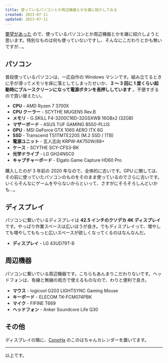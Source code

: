 ```yaml
---
title: 使っているパソコンとか周辺機器とかを雑に紹介してみる
created: 2023-07-11
updated: 2023-07-11
---
```


[要望があった](https://github.com/Hiratake/hiratake-web/issues/430) ので、使っているパソコンとか周辺機器とかを雑に紹介しようと思います。特別なものは何も使っていないですし、そんなにこだわりとかも無いですが…。

## パソコン

普段使っているパソコンは、一応自作の Windows マシンです。組み立てるときに手が滑ってメモリを床に落としてしまったせいか、 **2 ～ 3 回に 1 度くらい起動時にブルースクリーンになって電源ボタンを長押ししています** 。不便すぎるので買い替えたい。

- **CPU** - AMD Ryzen 7 3700X
- **CPU クーラー** - SCYTHE MUGEN5 Rev.B
- **メモリ** - G.SKILL F4-3200C16D-32GSXWB 16GBx2 (32GB)
- **マザーボード** - ASUS TUF GAMING B550-PLUS
- **GPU** - MSI GeForce GTX 1060 AERO ITX 6G
- **SSD** - Transcend TS1TMTE220S (M.2 SSD / 1TB)
- **電源ユニット** - 玄人志向 KRPW-AK750W/88+
- **ケース** - SCYTHE SCY-CFS3-BK
- **光学ドライブ** - LG GH24NSC0
- **キャプチャーボード** - Elgato Game Capture HD60 Pro

購入したのが 3 年前の 2020 年なので、全体的に古いです。GPU に関しては、その前に使っていたパソコンのものをそのまま使っているのでさらに古いです。いくらそんなにゲームをやらないからといって、さすがにそろそろしんどいかも…。

## ディスプレイ

パソコンに繋いでいるディスプレイは **42.5 インチのクソデカ 4K ディスプレイ** です。やっぱり作業スペースは広いほうが良き。でもディスプレイって、増やしても増やしてももっと広いスペースが欲しくなってくるのはなんなんだ。

- **ディスプレイ** - LG 43UD79T-B

## 周辺機器

パソコンに繋いでいる周辺機器です。こちらもあんまりこだわりないです。ヘッドフォンは、有線と無線の両方で使えるものなので、わりと便利で良き。

- **マウス** - logicool G203 LIGHTSYNC Gaming Mouse
- **キーボード** - ELECOM TK-FCM074PBK
- **マイク** - FIFINE T669
- **ヘッドフォン** - Anker Soundcore Life Q30

## その他

ディスプレイの隣に、[ConoHa](https://www.conoha.jp/conoha/) のこのはちゃんカレンダーを置いてます。

---

以上です。
